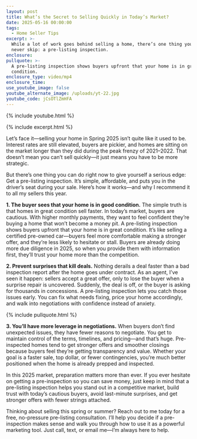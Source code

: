 ```yaml
---
layout: post
title: What’s the Secret to Selling Quickly in Today’s Market?
date: 2025-05-16 00:00:00
tags:
  - Home Seller Tips
excerpt: >-
  While a lot of work goes behind selling a home, there’s one thing you should
  never skip: a pre-listing inspection. 
enclosure:
pullquote: >-
  A pre-listing inspection shows buyers upfront that your home is in great
  condition.
enclosure_type: video/mp4
enclosure_time:
use_youtube_image: false
youtube_alternate_image: /uploads/yt-22.jpg
youtube_code: jCsOTlZmHFA
---
```

{% include youtube.html %}

{% include excerpt.html %}

Let’s face it—selling your home in Spring 2025 isn’t quite like it used to be. Interest rates are still elevated, buyers are pickier, and homes are sitting on the market longer than they did during the peak frenzy of 2021–2022. That doesn’t mean you can’t sell quickly—it just means you have to be more strategic.

But there’s one thing you can do right now to give yourself a serious edge: Get a pre-listing inspection. It’s simple, affordable, and puts you in the driver’s seat during your sale. Here’s how it works—and why I recommend it to all my sellers this year.

**1\. The buyer sees that your home is in good condition.** The simple truth is that homes in great condition sell faster. In today’s market, buyers are cautious. With higher monthly payments, they want to feel confident they’re buying a home that won’t become a money pit. A pre-listing inspection shows buyers upfront that your home is in great condition. It’s like selling a certified pre-owned car—buyers feel more comfortable making a stronger offer, and they’re less likely to hesitate or stall. Buyers are already doing more due diligence in 2025, so when you provide them with information first, they’ll trust your home more than the competition.

**2\. Prevent surprises that kill deals.** Nothing derails a deal faster than a bad inspection report after the home goes under contract. As an agent, I’ve seen it happen: sellers accept a great offer, only to lose the buyer when a surprise repair is uncovered. Suddenly, the deal is off, or the buyer is asking for thousands in concessions. A pre-listing inspection lets you catch those issues early. You can fix what needs fixing, price your home accordingly, and walk into negotiations with confidence instead of anxiety.

{% include pullquote.html %}

**3\. You’ll have more leverage in negotiations.** When buyers don’t find unexpected issues, they have fewer reasons to negotiate. You get to maintain control of the terms, timelines, and pricing—and that’s huge. Pre-inspected homes tend to get stronger offers and smoother closings because buyers feel they’re getting transparency and value. Whether your goal is a faster sale, top dollar, or fewer contingencies, you’re much better positioned when the home is already prepped and inspected.

In this 2025 market, preparation matters more than ever. If you ever hesitate on getting a pre-inspection so you can save money, just keep in mind that a pre-listing inspection helps you stand out in a competitive market, build trust with today’s cautious buyers, avoid last-minute surprises, and get stronger offers with fewer strings attached.

Thinking about selling this spring or summer? Reach out to me today for a free, no-pressure pre-listing consultation. I’ll help you decide if a pre-inspection makes sense and walk you through how to use it as a powerful marketing tool. Just call, text, or email me—I’m always here to help.